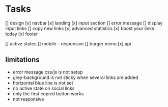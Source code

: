 # Tasks

[] design
  [x] navbar
  [x] landing
  [x] input section
    [] error message
  [] display input links
    [] copy new links
  [x] advanced statistics
[x] boost your links today
[x] footer

[] active states
[] mobile - responsive
  [] burger menu
[x] api


## limitations

- error message css/js is not setup 
- grey-background is not sticky when several links are added
- horizontal blue line is not set
- no active state on social links 
- only the first copied button works
- not responsive